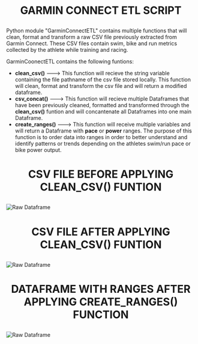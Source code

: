 # <p align = "center"> **GARMIN CONNECT ETL SCRIPT** </p>

Python module "GarminConnectETL" contains multiple functions that will clean, format and transform a raw CSV file previously extracted from Garmin Connect. These CSV files contain swim, bike and run metrics collected by the athlete while training and racing.

GarminCoonectETL contains the following funtions:
- **clean_csv()** ---> This function will recieve the string variable containing the file pathname of the csv file stored locally. This function will clean, format and transform the csv file and will return a modified dataframe.
- **csv_concat()** ---> This function will recieve multiple Dataframes that have been previously cleaned, formatted and transformed through the **clean_csv()** funtion and will concantenate all Dataframes into one main Dataframe.
- **create_ranges()** ---> This function will receive multiple variables and will return a Dataframe with **pace** or **power** ranges. The purpose of this function is to order data into ranges in order to better understand and identify patterns or trends depending on the athletes swim/run pace or bike power output.

# <p align = "center"> **CSV FILE BEFORE APPLYING CLEAN_CSV() FUNTION** </p>
<img src = "/Users/antoniovillardaga/Documents/Python/GarminConnectETL/Screenshots/raw_df.png" title = "Raw Dataframe">

# <p align = "center"> **CSV FILE AFTER APPLYING CLEAN_CSV() FUNTION** </p>
<img src = "/Users/antoniovillardaga/Documents/Python/GarminConnectETL/Screenshots/cleaned_df.png" title = "Raw Dataframe">

# <p align = "center"> **DATAFRAME WITH RANGES AFTER APPLYING CREATE_RANGES() FUNCTION** </p>
<img src = "/Users/antoniovillardaga/Documents/Python/GarminConnectETL/Screenshots/ranges_df.png" title = "Raw Dataframe">



